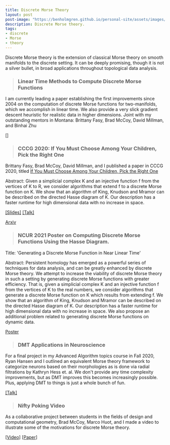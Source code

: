 ```yaml
---
title: Discrete Morse Theory
layout: post
post-image: "https://benholmgren.github.io/personal-site/assets/images/gradient3.png"
description: Discrete Morse theory.
tags:
- discrete 
- Morse
- theory
---
```


Discrete Morse theory is the extension of classical Morse theory on smooth manifolds to the discrete setting. It can be deeply promising, though it is not a silver bullet, in broad applications throughout topological data analysis.


> ### Linear Time Methods to Compute Discrete Morse Functions

I am currently leading a paper establishing the first improvements since 2004 on the 
computation of discrete Morse functions for two-manifolds, which we accomplish in
linear time. We also provide a very slick gradient descent heuristic for realistic
data in higher dimensions. Joint with my outstanding mentors in Montana: Brittany Fasy,
Brad McCoy, David Millman, and Binhai Zhu

[]

> ### CCCG 2020: If You Must Choose Among Your Children, Pick the Right One

Brittany Fasy, Brad McCoy, David Millman, and I published a paper in CCCG 2020, titled
[If You Must Choose Among Your Children, Pick the Right One](../../assets/cccg20.pdf)

Abstract: Given a simplicial complex K and an injective function f from the vertices of K to R, we consider algorithms that extend f to a discrete Morse function on K.
We show that an algorithm of King, Knudson and Mramor can be described on the directed Hasse diagram of K.
Our description has a faster runtime for high dimensional data with no increase in space.

[[Slides]](../assets/cccg20-slides.pdf) [[Talk]](https://www.youtube.com/watch?v=kHpD-J4EzI8&t=607s)

[Arxiv](https://arxiv.org/abs/2103.13882)

> ### NCUR 2021 Poster on Computing Discrete Morse Functions Using the Hasse Diagram.

Title: 'Generating a Discrete Morse Function in Near Linear Time'

Abstract: Persistent homology has emerged as a powerful series of techniques for data analysis, and can be greatly enhanced by discrete Morse theory. We attempt to increase the viability of discrete Morse theory in such a setting by generating discrete Morse functions with greater efficiency. That is, given a simplicial complex K and an injective function f from the vertices of K to the real numbers, we consider algorithms that generate a discrete Morse function on K which results from extending f. We show that an algorithm of King, Knudson and Mramor can be described on the directed Hasse diagram of K. Our description has a faster runtime for high dimensional data with no increase in space. We also propose an additional problem related to generating discrete Morse functions on dynamic data.

[Poster](../assets/ncur21.pdf)

> ### DMT Applications in Neuroscience

For a final project in my Advanced Algorithm topics course in Fall 2020, Ryan Hansen and I
outlined an equivalent Morse theory framework to categorize neurons based on their morphologies
as is done via radial filtrations by Kathryn Hess et. al. We don't provide any time complexity
improvements, but as DMT improves this becomes increasingly possible. Plus, applying DMT to
things is just a whole bunch of fun.

[[Talk]](https://www.youtube.com/watch?v=ml7zRu7SsTI&t=2s)


> ### Nifty Poking Video

As a collaborative project between students in the fields of design and computational geometry, Brad McCoy, Marco Huot, and I made a video to illustrate some of the motivations for discrete Morse theory.

[[Video](https://vimeo.com/393067859)] [[Paper](../assets/socg-video.pdf)]
